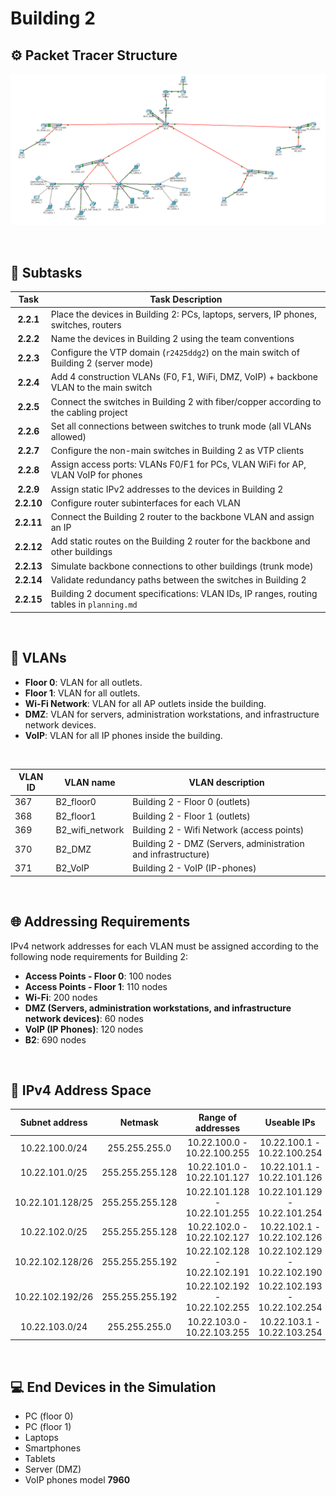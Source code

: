 # Building 2

## ⚙️ Packet Tracer Structure

![](Building-2.png)

<br>

## 🧩 Subtasks

|  **Task**  | **Task Description**                                                                     |
|:----------:|------------------------------------------------------------------------------------------|
| **2.2.1**  | Place the devices in Building 2: PCs, laptops, servers, IP phones, switches, routers     |
| **2.2.2**  | Name the devices in Building 2 using the team conventions                                |
| **2.2.3**  | Configure the VTP domain (`r2425ddg2`) on the main switch of Building 2 (server mode)    |
| **2.2.4**  | Add 4 construction VLANs (F0, F1, WiFi, DMZ, VoIP) + backbone VLAN to the main switch    |
| **2.2.5**  | Connect the switches in Building 2 with fiber/copper according to the cabling project    |
| **2.2.6**  | Set all connections between switches to trunk mode (all VLANs allowed)                   |
| **2.2.7**  | Configure the non-main switches in Building 2 as VTP clients                             |
| **2.2.8**  | Assign access ports: VLANs F0/F1 for PCs, VLAN WiFi for AP, VLAN VoIP for phones         |
| **2.2.9**  | Assign static IPv2 addresses to the devices in Building 2                                |
| **2.2.10** | Configure router subinterfaces for each VLAN                                             |
| **2.2.11** | Connect the Building 2 router to the backbone VLAN and assign an IP                      |
| **2.2.12** | Add static routes on the Building 2 router for the backbone and other buildings          |
| **2.2.13** | Simulate backbone connections to other buildings (trunk mode)                            |
| **2.2.14** | Validate redundancy paths between the switches in Building 2                             |
| **2.2.15** | Building 2 document specifications: VLAN IDs, IP ranges, routing tables in `planning.md` |

<br>

## 🔌 VLANs

- **Floor 0**: VLAN for all outlets.
- **Floor 1**: VLAN for all outlets.
- **Wi-Fi Network**: VLAN for all AP outlets inside the building.
- **DMZ**: VLAN for servers, administration workstations, and infrastructure network devices.
- **VoIP**: VLAN for all IP phones inside the building.

<br>

| VLAN ID | VLAN name       | VLAN description                                              |
|---------|-----------------|---------------------------------------------------------------|
| 367     | B2_floor0       | Building 2 - Floor 0 (outlets)                                |
| 368     | B2_floor1       | Building 2 - Floor 1 (outlets)                                |
| 369     | B2_wifi_network | Building 2 - Wifi Network (access points)                     |
| 370     | B2_DMZ          | Building 2 - DMZ (Servers, administration and infrastructure) |
| 371     | B2_VoIP         | Building 2 - VoIP (IP-phones)                                 |

<br>

## 🌐 Addressing Requirements

IPv4 network addresses for each VLAN must be assigned according to the following node requirements for Building 2:

- **Access Points - Floor 0**: 100 nodes
- **Access Points - Floor 1**: 110 nodes
- **Wi-Fi**: 200 nodes
- **DMZ (Servers, administration workstations, and infrastructure network devices)**: 60 nodes
- **VoIP (IP Phones)**: 120 nodes
- **B2**: 690 nodes

<br>

## 🔧 IPv4 Address Space

| **Subnet address**  |   **Netmask**    |     **Range of addresses**     |        **Useable IPs**         | **Hosts**  | **VLAN**  |
|:-------------------:|:----------------:|:------------------------------:|:------------------------------:|:----------:|:---------:|
|   10.22.100.0/24    |  255.255.255.0   |  10.22.100.0 - 10.22.100.255   |  10.22.100.1 - 10.22.100.254   |    254     |   WIFI    |
|   10.22.101.0/25    | 255.255.255.128  |  10.22.101.0 - 10.22.101.127   |  10.22.101.1 - 10.22.101.126   |    126     |    F0     |
|  10.22.101.128/25   | 255.255.255.128  | 10.22.101.128 - 10.22.101.255  | 10.22.101.129 - 10.22.101.254  |    126     |    F1     |
|   10.22.102.0/25    | 255.255.255.128  |  10.22.102.0 - 10.22.102.127   |  10.22.102.1 - 10.22.102.126   |    126     |   VoIP    |
|  10.22.102.128/26   | 255.255.255.192  | 10.22.102.128 - 10.22.102.191  | 10.22.102.129 - 10.22.102.190  |     62     |    DMZ    |
|  10.22.102.192/26   | 255.255.255.192  | 10.22.102.192 - 10.22.102.255  | 10.22.102.193 - 10.22.102.254  |     62     |     -     |
|   10.22.103.0/24    |  255.255.255.0   |  10.22.103.0 - 10.22.103.255   |  10.22.103.1 - 10.22.103.254   |    254     |     -     |

<br>

## 💻 End Devices in the Simulation

- PC (floor 0)
- PC (floor 1)
- Laptops
- Smartphones
- Tablets
- Server (DMZ)
- VoIP phones model **7960**
